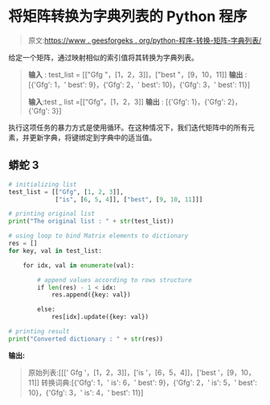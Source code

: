 # 将矩阵转换为字典列表的 Python 程序

> 原文:[https://www . geesforgeks . org/python-程序-转换-矩阵-字典列表/](https://www.geeksforgeeks.org/python-program-to-convert-matrix-to-list-of-dictionaries/)

给定一个矩阵，通过映射相似的索引值将其转换为字典列表。

> **输入** : test_list = [["Gfg "，[1，2，3]]，["best "，[9，10，11]]
> **输出** : [{'Gfg': 1，' best': 9}，{'Gfg': 2，' best': 10}，{'Gfg': 3，' best': 11}]
> 
> **输入**:test _ list =[[“Gfg”，[1，2，3]]
> **输出** : [{'Gfg': 1}，{'Gfg': 2}，{'Gfg': 3}]

执行这项任务的暴力方式是使用循环。在这种情况下，我们迭代矩阵中的所有元素，并更新字典，将键绑定到字典中的适当值。

## 蟒蛇 3

```py
# initializing list
test_list = [["Gfg", [1, 2, 3]],
             ["is", [6, 5, 4]], ["best", [9, 10, 11]]]

# printing original list
print("The original list : " + str(test_list))

# using loop to bind Matrix elements to dictionary
res = []
for key, val in test_list:

    for idx, val in enumerate(val):

        # append values according to rows structure
        if len(res) - 1 < idx:
            res.append({key: val})

        else:
            res[idx].update({key: val})

# printing result
print("Converted dictionary : " + str(res))
```

**输出:**

> 原始列表:[[[' Gfg '，[1，2，3]]，['is '，[6，5，4]]，['best '，[9，10，11]]
> 转换词典:[{'Gfg': 1，' is': 6，' best': 9}，{'Gfg': 2，' is': 5，' best': 10}，{'Gfg': 3，' is': 4，' best': 11}]